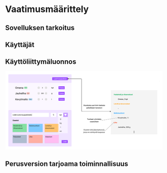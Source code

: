 # Vaatimusmäärittely

## Sovelluksen tarkoitus


## Käyttäjät


## Käyttöliittymäluonnos


![](./kuvat/kayttoliittyma-hahmotelma.png)


## Perusversion tarjoama toiminnallisuus
